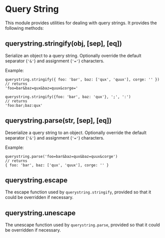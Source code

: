 # Query String

<!--name=querystring-->

This module provides utilities for dealing with query strings.
It provides the following methods:

## querystring.stringify(obj, [sep], [eq])

Serialize an object to a query string.
Optionally override the default separator (`'&'`) and assignment (`'='`)
characters.

Example:

    querystring.stringify({ foo: 'bar', baz: ['qux', 'quux'], corge: '' })
    // returns
    'foo=bar&baz=qux&baz=quux&corge='

    querystring.stringify({foo: 'bar', baz: 'qux'}, ';', ':')
    // returns
    'foo:bar;baz:qux'

## querystring.parse(str, [sep], [eq])

Deserialize a query string to an object.
Optionally override the default separator (`'&'`) and assignment (`'='`)
characters.

Example:

    querystring.parse('foo=bar&baz=qux&baz=quux&corge')
    // returns
    { foo: 'bar', baz: ['qux', 'quux'], corge: '' }

## querystring.escape

The escape function used by `querystring.stringify`,
provided so that it could be overridden if necessary.

## querystring.unescape

The unescape function used by `querystring.parse`,
provided so that it could be overridden if necessary.
